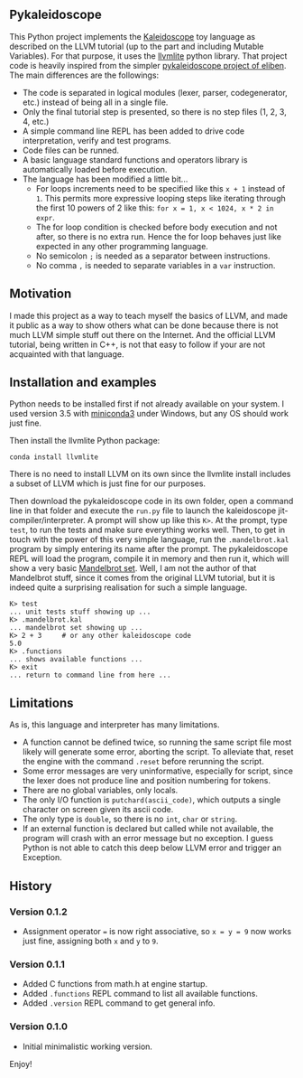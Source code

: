 ## Pykaleidoscope

This Python project implements the [Kaleidoscope](http://llvm.org/docs/tutorial/index.html) toy language as described on the LLVM tutorial (up to the part and including Mutable Variables). For that purpose, it uses the [llvmlite](http://llvmlite.readthedocs.io/en/latest/) python library. That project code is heavily inspired from the simpler [pykaleidoscope project of eliben](https://github.com/eliben/pykaleidoscope). The main differences are the followings:

* The code is separated in logical modules (lexer, parser, codegenerator, etc.) instead of being all in a single file.
* Only the final tutorial step is presented, so there is no step files (1, 2, 3, 4, etc.)
* A simple command line REPL has been added to drive code interpretation, verify and test programs.
* Code files can be runned.
* A basic language standard functions and operators library is automatically loaded before execution.
* The language has been modified a little bit...
  * For loops increments need to be specified like this `x + 1` instead of `1`.  This permits more expressive looping steps like iterating through the first 10 powers of 2 like this: `for x = 1, x < 1024, x * 2 in expr`.
  * The for loop condition is checked before body execution and not after, so there is no extra run. Hence the for loop behaves just like expected in any other programming language.
  * No semicolon `;` is needed as a separator between instructions.
  * No comma `,` is needed to separate variables in a `var` instruction. 

## Motivation

I made this project as a way to teach myself the basics of LLVM, and made it public as a way to show others what can be done because there is not much LLVM simple stuff out there on the Internet. And the official LLVM tutorial, being written in C++, is not that easy to follow if your are not acquainted with that language. 

## Installation and examples

Python needs to be installed first if not already available on your system. I used version 3.5 with  [miniconda3](http://conda.pydata.org/miniconda.html) under Windows, but any OS should work just fine. 

Then install the llvmlite Python package:
```
conda install llvmlite
```
There is no need to install LLVM on its own since the llvmlite install includes a subset of LLVM which is just fine for our purposes.

Then download the pykaleidoscope code in its own folder, open a command line in that folder and execute the `run.py` file to launch the kaleidoscope jit-compiler/interpreter. A prompt will show up like this `K>`. At the prompt, type `test`, to run the tests and make sure everything works well. Then, to get in touch with the power of this very simple language, run the `.mandelbrot.kal` program by simply entering its name after the prompt. The pykaleidoscope REPL will load the program, compile it in memory and then run it, which will show a very basic [Mandelbrot set](https://en.wikipedia.org/wiki/Mandelbrot_set). Well, I am not the author of that Mandelbrot stuff, since it comes from the original LLVM tutorial, but it is indeed quite a surprising realisation for such a simple language. 

```
K> test
... unit tests stuff showing up ...
K> .mandelbrot.kal
... mandelbrot set showing up ...
K> 2 + 3     # or any other kaleidoscope code
5.0
K> .functions
... shows available functions ...
K> exit
... return to command line from here ...
```   

## Limitations

As is, this language and interpreter has many limitations. 
* A function cannot be defined twice, so running the same script file most likely will generate some error, aborting the script. To alleviate that, reset the engine with the command `.reset` before rerunning the script.
* Some error messages are very uninformative, especially for script, since the lexer does not produce line and position numbering for tokens.
* There are no global variables, only locals.
* The only I/O function is `putchard(ascii_code)`, which outputs a single character on screen given its ascii code.
* The only type is `double`, so there is no `int`, `char` or `string`. 
* If an external function is declared but called while not available, the program will crash with an error message but no exception. I guess Python is not able to catch this deep below LLVM error and trigger an Exception.

## History

### Version 0.1.2
* Assignment operator `=` is now right associative, so `x = y = 9` now works just fine, assigning both `x` and `y` to `9`.

### Version 0.1.1
* Added C functions from math.h at engine startup.
* Added `.functions` REPL command to list all available functions.
* Added `.version` REPL command to get general info.

### Version 0.1.0
* Initial minimalistic working version.

Enjoy!
